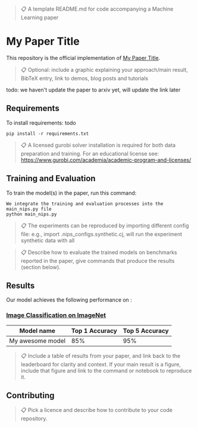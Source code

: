 >📋  A template README.md for code accompanying a Machine Learning paper

# My Paper Title

This repository is the official implementation of [My Paper Title](https://arxiv.org/abs/2030.12345). 

>📋  Optional: include a graphic explaining your approach/main result, BibTeX entry, link to demos, blog posts and tutorials

todo: we haven't update the paper to arxiv yet, will update the link later

## Requirements

To install requirements:
todo
```setup
pip install -r requirements.txt
```

>📋  A licensed gurobi solver installation is required for both data preparation and training. For an educational license see: https://www.gurobi.com/academia/academic-program-and-licenses/
>

## Training and Evaluation

To train the model(s) in the paper, run this command:

```train and evaluate
We integrate the training and evaluation processes into the main_nips.py file
python main_nips.py
```

>📋  The experiments can be reproduced by importing different config file: e.g., import .nips_configs.synthetic.cj, will run the experiment synthetic data with all

>📋  Describe how to evaluate the trained models on benchmarks reported in the paper, give commands that produce the results (section below).


## Results

Our model achieves the following performance on :

### [Image Classification on ImageNet](https://paperswithcode.com/sota/image-classification-on-imagenet)

| Model name         | Top 1 Accuracy  | Top 5 Accuracy |
| ------------------ |---------------- | -------------- |
| My awesome model   |     85%         |      95%       |

>📋  Include a table of results from your paper, and link back to the leaderboard for clarity and context. If your main result is a figure, include that figure and link to the command or notebook to reproduce it. 


## Contributing

>📋  Pick a licence and describe how to contribute to your code repository. 

